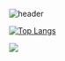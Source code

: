 ![header](https://capsule-render.vercel.app/api?type=rounded&color=fff1b9&height=200&section=header&text=ahndb%20&fontSize=60&fontColor=5e5e5f)

[![Top Langs](https://github-readme-stats.vercel.app/api/top-langs/?username=ahndb)](https://github.com/anuraghazra/github-readme-stats)

<img src="https://capsule-render.vercel.app/api?type=venom&color=2b9020d&height=100&section=footer&text=ahn db&fontSize=30" />
